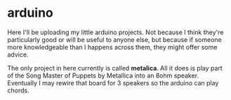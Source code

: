 # arduino

Here I'll be uploading my little arduino projects. Not because I think they're particularly good or will be useful
to anyone else, but because if someone more knowledgeable than I happens across them, they might offer some advice.

The only project in here currently is called **metalica**. All it does is play part of the Song Master of Puppets by
Metallica into an 8ohm speaker. Eventually I may rewire that board for 3 speakers so the arduino can play chords.
